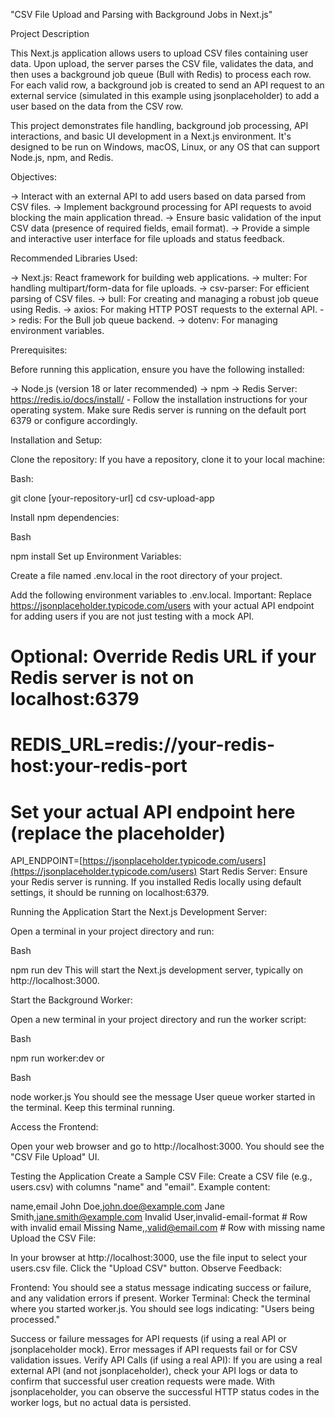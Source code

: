 "CSV File Upload and Parsing with Background Jobs in Next.js"

Project Description

This Next.js application allows users to upload CSV files containing user data. Upon upload, the server parses the CSV file, validates the data, and then uses a background job queue (Bull with Redis) to process each row. For each valid row, a background job is created to send an API request to an external service (simulated in this example using jsonplaceholder) to add a user based on the data from the CSV row.

This project demonstrates file handling, background job processing, API interactions, and basic UI development in a Next.js environment. It's designed to be run on Windows, macOS, Linux, or any OS that can support Node.js, npm, and Redis.

Objectives:

-> Interact with an external API to add users based on data parsed from CSV files.
-> Implement background processing for API requests to avoid blocking the main application thread.
-> Ensure basic validation of the input CSV data (presence of required fields, email format).
-> Provide a simple and interactive user interface for file uploads and status feedback.

Recommended Libraries Used:

-> Next.js: React framework for building web applications.
-> multer: For handling multipart/form-data for file uploads.
-> csv-parser: For efficient parsing of CSV files.
-> bull: For creating and managing a robust job queue using Redis.
-> axios: For making HTTP POST requests to the external API.
-> redis: For the Bull job queue backend.
-> dotenv: For managing environment variables.

Prerequisites:

Before running this application, ensure you have the following installed:

-> Node.js (version 18 or later recommended)
-> npm 
-> Redis Server: https://redis.io/docs/install/ - Follow the installation instructions for your operating system. Make sure Redis server is running on the default port 6379 or configure accordingly.

Installation and Setup:

Clone the repository: If you have a repository, clone it to your local machine:

Bash:

git clone [your-repository-url]
cd csv-upload-app


Install npm dependencies:

Bash

npm install
Set up Environment Variables:

Create a file named .env.local in the root directory of your project.

Add the following environment variables to .env.local. Important: Replace https://jsonplaceholder.typicode.com/users with your actual API endpoint for adding users if you are not just testing with a mock API.

# Optional: Override Redis URL if your Redis server is not on localhost:6379
# REDIS_URL=redis://your-redis-host:your-redis-port

# Set your actual API endpoint here (replace the placeholder)
API_ENDPOINT=[https://jsonplaceholder.typicode.com/users](https://jsonplaceholder.typicode.com/users)
Start Redis Server: Ensure your Redis server is running. If you installed Redis locally using default settings, it should be running on localhost:6379.

Running the Application
Start the Next.js Development Server:

Open a terminal in your project directory and run:

Bash

npm run dev
This will start the Next.js development server, typically on http://localhost:3000.

Start the Background Worker:

Open a new terminal in your project directory and run the worker script:

Bash

npm run worker:dev
or

Bash

node worker.js
You should see the message User queue worker started in the terminal. Keep this terminal running.

Access the Frontend:

Open your web browser and go to http://localhost:3000. You should see the "CSV File Upload" UI.

Testing the Application
Create a Sample CSV File: Create a CSV file (e.g., users.csv) with columns "name" and "email". Example content:

name,email
John Doe,john.doe@example.com
Jane Smith,jane.smith@example.com
Invalid User,invalid-email-format # Row with invalid email
Missing Name,,valid@email.com      # Row with missing name
Upload the CSV File:

In your browser at http://localhost:3000, use the file input to select your users.csv file.
Click the "Upload CSV" button.
Observe Feedback:

Frontend: You should see a status message indicating success or failure, and any validation errors if present.
Worker Terminal: Check the terminal where you started worker.js. You should see logs indicating:
"Users being processed."

Success or failure messages for API requests (if using a real API or jsonplaceholder mock).
Error messages if API requests fail or for CSV validation issues.
Verify API Calls (if using a real API): If you are using a real external API (and not jsonplaceholder), check your API logs or data to confirm that successful user creation requests were made. With jsonplaceholder, you can observe the successful HTTP status codes in the worker logs, but no actual data is persisted.
